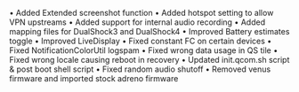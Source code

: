 • Added Extended screenshot function
• Added hotspot setting to allow VPN upstreams
• Added support for internal audio recording
• Added mapping files for DualShock3 and DualShock4
• Improved Battery estimates toggle
• Improved LiveDisplay
• Fixed constant FC on certain devices
• Fixed NotificationColorUtil logspam
• Fixed wrong data usage in QS tile
• Fixed wrong locale causing reboot in recovery
• Updated init.qcom.sh script & post boot shell script
• Fixed random audio shutoff
• Removed venus firmware and imported stock adreno firmware
